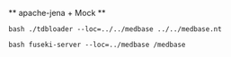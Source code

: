 ** apache-jena + Mock **

```
bash ./tdbloader --loc=../../medbase ../../medbase.nt

bash fuseki-server --loc=../medbase /medbase
```